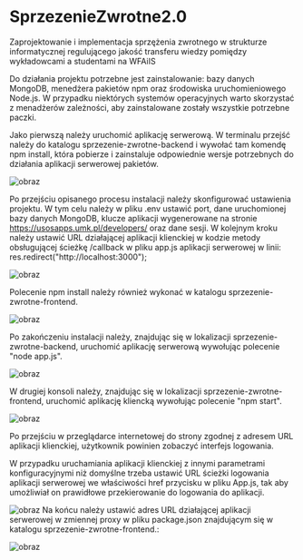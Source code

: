 # SprzezenieZwrotne2.0

Zaprojektowanie i implementacja sprzężenia  zwrotnego w
strukturze informatycznej regulującego jakość transferu  wiedzy pomiędzy
wykładowcami a studentami na WFAiIS



Do działania projektu potrzebne jest zainstalowanie: bazy danych MongoDB, menedżera pakietów npm oraz środowiska uruchomieniowego Node.js. W przypadku niektórych systemów operacyjnych warto skorzystać z menadżerów zależności, aby zainstalowane zostały wszystkie potrzebne paczki.

Jako pierwszą należy uruchomić aplikację serwerową. W terminalu przejść należy do katalogu sprzezenie-zwrotne-backend i wywołać tam komendę npm install, która pobierze i zainstaluje odpowiednie wersje potrzebnych do działania aplikacji serwerowej pakietów.

![obraz](https://user-images.githubusercontent.com/56534169/114488180-35726a80-9c11-11eb-8596-ec380ad62dd0.png)


Po przejściu opisanego procesu instalacji należy skonfigurować ustawienia projektu. W tym celu należy w pliku .env ustawić port, dane uruchomionej bazy danych MongoDB, klucze aplikacji wygenerowane na stronie https://usosapps.umk.pl/developers/ oraz dane sesji. W kolejnym kroku należy ustawić URL działającej aplikacji klienckiej w kodzie metody obsługującej ścieżkę /callback w pliku app.js aplikacji serwerowej w linii: res.redirect("http://localhost:3000");

![obraz](https://user-images.githubusercontent.com/56534169/114488468-b7fb2a00-9c11-11eb-98ae-681b204a2b45.png)



Polecenie npm install należy również wykonać w katalogu sprzezenie-zwrotne-frontend.

![obraz](https://user-images.githubusercontent.com/56534169/114488541-d4976200-9c11-11eb-9fee-df45a25afeb3.png)

Po zakończeniu instalacji należy, znajdując się w lokalizacji sprzezenie-zwrotne-backend, uruchomić aplikację serwerową wywołując polecenie "node app.js".

![obraz](https://user-images.githubusercontent.com/56534169/114488769-3b1c8000-9c12-11eb-846f-a06f9f1d1935.png)


W drugiej konsoli należy, znajdując się w lokalizacji sprzezenie-zwrotne-frontend, uruchomić aplikację kliencką wywołując polecenie "npm start".

![obraz](https://user-images.githubusercontent.com/56534169/114488776-3ce64380-9c12-11eb-9360-5eceb6d94360.png)

Po przejściu w przeglądarce internetowej do strony zgodnej z adresem URL aplikacji klienckiej, użytkownik powinien zobaczyć interfejs logowania.

W przypadku uruchamiania aplikacji klienckiej z innymi parametrami konfiguracyjnymi niż domyślne trzeba ustawić URL ścieżki logowania aplikacji serwerowej we właściwości href przycisku w pliku App.js, tak aby umożliwiał on prawidłowe przekierowanie do logowania do aplikacji.

![obraz](https://user-images.githubusercontent.com/56534169/114488851-61422000-9c12-11eb-85de-b57acbe0cb05.png)
Na końcu należy ustawić adres URL działającej aplikacji serwerowej w zmiennej proxy w pliku package.json znajdującym się w katalogu sprzezenie-zwrotne-frontend.:

![obraz](https://user-images.githubusercontent.com/56534169/114488892-761eb380-9c12-11eb-893e-79d29b6e0f25.png)


